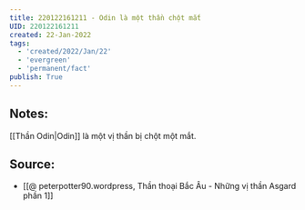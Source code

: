 ```yaml
---
title: 220122161211 - Odin là một thần chột mắt
UID: 220122161211
created: 22-Jan-2022
tags:
  - 'created/2022/Jan/22'
  - 'evergreen'
  - 'permanent/fact'
publish: True
---
```

## Notes:
 [[Thần Odin|Odin]] là một vị thần bị chột một mắt.

## Source:
- [[@ peterpotter90.wordpress, Thần thoại Bắc Âu - Những vị thần Asgard phần 1]]


